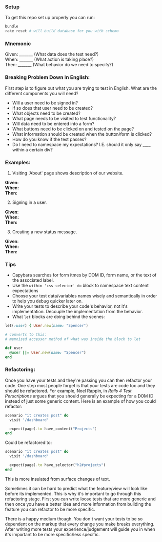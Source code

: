 ### Setup

To get this repo set up properly you can run:  
```ruby
bundle 
rake reset # will build database for you with schema
```

### Mnemonic
Given: _______ (What data does the test need?)  
When: _______ (What action is taking place?)  
Then: _______ (What behavior do we need to specify?)  


### Breaking Problem Down In English:

First step is to figure out what you are trying to test in English.  What are
the different components you will need?  

*  Will a user need to be signed in?  
*  If so does that user need to be created?  
*  What objects need to be created?  
*  What page needs to be visited to test functionality?  
*  Will data need to be entered into a form?  
*  What buttons need to be clicked on and tested on the page?  
*  What information should be created when the button/form is clicked?  
*  How do you know if the test passes?  
*  Do I need to namespace my expectations? I.E. should it only say ____ within a
    certain div?  

### Examples:

1.  Visiting 'About' page shows description of our website.  

**Given:**  
**When:**  
**Then:**  

2.  Signing in a user.  

**Given:**  
**When:**  
**Then:**  

3.  Creating a new status message.    

**Given:**  
**When:**  
**Then:**  

### Tips
*  Capybara searches for form itmes by DOM ID, form name, or the text of the
    associated label.  
*  Use the `within 'css-selector' do` block to namespace text content
    expectations  
*  Choose your test data/variables names wisely and semantically in order to
    help you debug quicker later on.  
*  Write your tests to describe your code's behavior, not it's implementation.
    Decouple the implementation from the behavior.  
*  What `let` blocks are doing behind the scenes:

```ruby
let(:user) { User.new(name: "Spencer")

# converts to this:
# memoized accessor method of what was inside the block to let

def user
  @user ||= User.new(name: "Spencer")
end
```

### Refactoring:
Once you have your tests and they're passing you can then refactor your code.
One step most people forget is that your tests are code too and they should be
refactored.  For example, Noel Rappin, in _Rails 4 Test Perscriptions_ argues
that you should generally be expecting for a DOM ID instead of just some generic
content.  Here is an example of how you could refactor:

```ruby
scenario "it creates post" do
  visit '/dashboard'

  expect(page).to have_content("Projects")
end
```

Could be refactored to:

```ruby
scenario "it creates post" do
  visit '/dashboard'

  expect(page).to have_selector("h2#projects")
end
```

This is more insulated from surface changes of text.  

Sometimes it can be hard to predict what the feature/view will look like before
its implemented.  This is why it's important to go through this refactoring
stage.  First you can write loose tests that are more generic and then once you
have a better idea and more information from building the feature you can
refactor to be more specific.  

There is a happy medium though.  You don't want your tests to be so dependent on
the markup that every change you make breaks everything.  After writing more
tests your experience/judgement will guide you in when it's important to be more
specific/less specific.  




